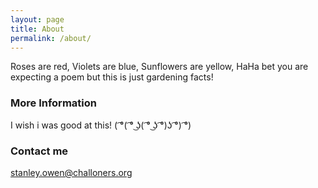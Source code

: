 ```yaml
---
layout: page
title: About
permalink: /about/
---
```


Roses are red,
Violets are blue,
Sunflowers are yellow,
HaHa bet you are expecting a poem but this is just gardening facts!

### More Information
I wish i was good at this! ( ͡°( ͡° ͜ʖ( ͡° ͜ʖ ͡°)ʖ ͡°) ͡°)

### Contact me

stanley.owen@challoners.org
